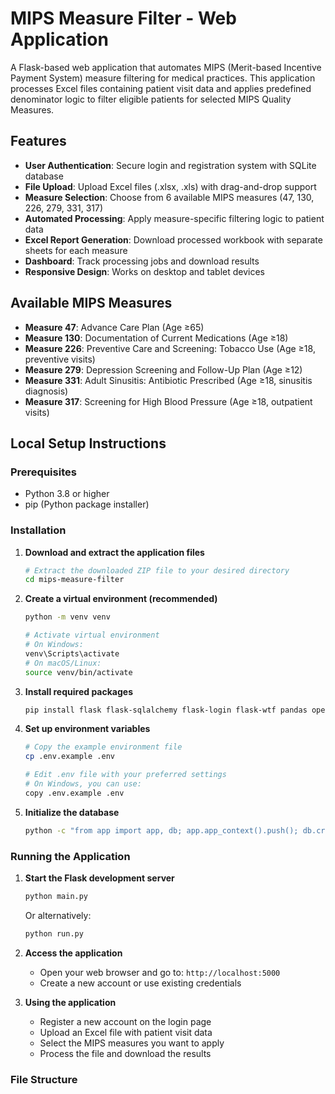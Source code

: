 # MIPS Measure Filter - Web Application

A Flask-based web application that automates MIPS (Merit-based Incentive Payment System) measure filtering for medical practices. This application processes Excel files containing patient visit data and applies predefined denominator logic to filter eligible patients for selected MIPS Quality Measures.

## Features

- **User Authentication**: Secure login and registration system with SQLite database
- **File Upload**: Upload Excel files (.xlsx, .xls) with drag-and-drop support
- **Measure Selection**: Choose from 6 available MIPS measures (47, 130, 226, 279, 331, 317)
- **Automated Processing**: Apply measure-specific filtering logic to patient data
- **Excel Report Generation**: Download processed workbook with separate sheets for each measure
- **Dashboard**: Track processing jobs and download results
- **Responsive Design**: Works on desktop and tablet devices

## Available MIPS Measures

- **Measure 47**: Advance Care Plan (Age ≥65)
- **Measure 130**: Documentation of Current Medications (Age ≥18)
- **Measure 226**: Preventive Care and Screening: Tobacco Use (Age ≥18, preventive visits)
- **Measure 279**: Depression Screening and Follow-Up Plan (Age ≥12)
- **Measure 331**: Adult Sinusitis: Antibiotic Prescribed (Age ≥18, sinusitis diagnosis)
- **Measure 317**: Screening for High Blood Pressure (Age ≥18, outpatient visits)

## Local Setup Instructions

### Prerequisites

- Python 3.8 or higher
- pip (Python package installer)

### Installation

1. **Download and extract the application files**
   ```bash
   # Extract the downloaded ZIP file to your desired directory
   cd mips-measure-filter
   ```

2. **Create a virtual environment (recommended)**
   ```bash
   python -m venv venv
   
   # Activate virtual environment
   # On Windows:
   venv\Scripts\activate
   # On macOS/Linux:
   source venv/bin/activate
   ```

3. **Install required packages**
   ```bash
   pip install flask flask-sqlalchemy flask-login flask-wtf pandas openpyxl werkzeug wtforms email-validator bcrypt
   ```

4. **Set up environment variables**
   ```bash
   # Copy the example environment file
   cp .env.example .env
   
   # Edit .env file with your preferred settings
   # On Windows, you can use:
   copy .env.example .env
   ```

5. **Initialize the database**
   ```bash
   python -c "from app import app, db; app.app_context().push(); db.create_all()"
   ```

### Running the Application

1. **Start the Flask development server**
   ```bash
   python main.py
   ```
   
   Or alternatively:
   ```bash
   python run.py
   ```

2. **Access the application**
   - Open your web browser and go to: `http://localhost:5000`
   - Create a new account or use existing credentials

3. **Using the application**
   - Register a new account on the login page
   - Upload an Excel file with patient visit data
   - Select the MIPS measures you want to apply
   - Process the file and download the results

### File Structure

